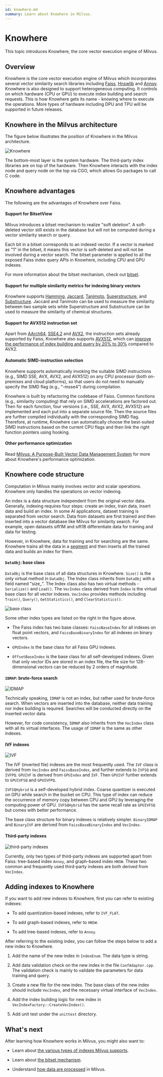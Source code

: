```yaml
---
id: knowhere.md
summary: Learn about Knowhere in Milvus.
---
```


# Knowhere

This topic introduces Knowhere, the core vector execution engine of Milvus.

## Overview

Knowhere is the core vector execution engine of Milvus which incorporates several vector similarity search libraries including [Faiss](https://github.com/facebookresearch/faiss), [Hnswlib](https://github.com/nmslib/hnswlib) and [Annoy](https://github.com/spotify/annoy). Knowhere is also designed to support heterogeneous computing. It controls on which hardware (CPU or GPU) to execute index building and search requests. This is how Knowhere gets its name - knowing where to execute the operations. More types of hardware including DPU and TPU will be supported in future releases.

## Knowhere in the Milvus architecture

The figure below illustrates the position of Knowhere in the Milvus architecture.

![Knowhere](../../../assets/knowhere_architecture.png "Knowhere in the Milvus architecture.")

The bottom-most layer is the system hardware. The third-party index libraries are on top of the hardware. Then Knowhere interacts with the index node and query node on the top via CGO, which allows Go packages to call C code.

## Knowhere advantages

The following are the advantages of Knowhere over Faiss.

#### Support for BitsetView

Milvus introduces a bitset mechanism to realize "soft deletion". A soft-deleted vector still exists in the database but will not be computed during a vector similarity search or query. 

Each bit in a bitset corresponds to an indexed vector. If a vector is marked as "1" in the bitset, it means this vector is soft-deleted and will not be involved during a vector search. The bitset parameter is applied to all the exposed Faiss index query APIs in Knowhere, including CPU and GPU indexes.

For more information about the bitset mechanism, check out [bitset](bitset.md).

#### Support for multiple similarity metrics for indexing binary vectors

Knowhere supports [Hamming](metric.md#Hamming-distance), [Jaccard](metric.md#Jaccard-distance), [Tanimoto](metric.md#Tanimoto-distance), [Superstructure](metric.md#Superstructure), and [Substructure](metric.md#Substructure). Jaccard and Tanimoto can be used to measure the similarity between two sample sets while Superstructure and Substructure can be used to measure the similarity of chemical structures.

#### Support for AVX512 instruction set

Apart from [AArch64](https://en.wikipedia.org/wiki/AArch64), [SSE4.2](https://en.wikipedia.org/wiki/SSE4#SSE4.2) and [AVX2](https://en.wikipedia.org/wiki/Advanced_Vector_Extensions), the instruction sets already supported by Faiss, Knowhere also supports [AVX512](https://en.wikipedia.org/wiki/AVX-512), which can [improve the performance of index building and query by 20% to 30%](https://milvus.io/blog/milvus-performance-AVX-512-vs-AVX2.md) compared to AVX2.

#### Automatic SIMD-instruction selection

Knowhere supports automatically invoking the suitable SIMD instructions (e.g., SIMD SSE, AVX, AVX2, and AVX512) on any CPU processor (both on-premises and cloud platforms), so that users do not need to manually specify the SIMD flag (e.g., “-msse4”) during compilation. 

Knowhere is built by refactoring the codebase of Faiss. Common functions (e.g., similarity computing) that rely on SIMD accelerations are factored out. Then for each function, four versions (i.e., SSE, AVX, AVX2, AVX512) are implemented and each put into a separate source file. Then the source files are further compiled individually with the corresponding SIMD flag. Therefore, at runtime, Knowhere can automatically choose the best-suited SIMD instructions based on the current CPU flags and then link the right function pointers using hooking.

#### Other performance optimization

Read [Milvus: A Purpose-Built Vector Data Management System](https://www.cs.purdue.edu/homes/csjgwang/pubs/SIGMOD21_Milvus.pdf) for more about Knowhere's performance optimization.

## Knowhere code structure

Computation in Milvus mainly involves vector and scalar operations. Knowhere only handles the operations on vector indexing. 

An index is a data structure independent from the original vector data. Generally, indexing requires four steps: create an index, train data, insert data and build an index. In some AI applications, dataset training is separated from vector search. Data from datasets are first trained and then inserted into a vector database like Milvus for similarity search. For example, open datasets sift1M and sift1B differentiate data for training and data for testing. 

However, in Knowhere, data for training and for searching are the same. Knowhere trains all the data in a [segment](https://milvus.io/blog/deep-dive-1-milvus-architecture-overview.md#Segments) and then inserts all the trained data and builds an index for them.

#### `DataObj`: base class

`DataObj` is the base class of all data structures in Knowhere. `Size()` is the only virtual method in `DataObj`. The Index class inherits from `DataObj` with a field named "size_". The Index class also has two virtual methods - `Serialize()` and `Load()`. The `VecIndex` class derived from `Index` is the virtual base class for all vector indexes. `VecIndex` provides methods including `Train()`, `Query()`, `GetStatistics()`, and `ClearStatistics()`.

![base class](../../../assets/Knowhere_base_classes.png "Knowhere base classes.")

Some other index types are listed on the right in the figure above.

- The Faiss index has two base classes: `FaissBaseIndex` for all indexes on float point vectors, and `FaissBaseBinaryIndex` for all indexes on binary vectors.

- `GPUIndex` is the base class for all Faiss GPU indexes.

- `OffsetBaseIndex` is the base class for all self-developed indexes. Given that only vector IDs are stored in an index file, the file size for 128-dimensional vectors can be reduced by 2 orders of magnitude. 

#### `IDMAP`: brute-force search

![IDMAP](../../../assets/IDMAP.png "IDMAP code structure.")

Technically speaking, `IDMAP` is not an index, but rather used for brute-force search. When vectors are inserted into the database, neither data training nor index building is required. Searches will be conducted directly on the inserted vector data.

However, for code consistency, `IDMAP` also inherits from the `VecIndex` class with all its virtual interfaces. The usage of `IDMAP` is the same as other indexes.

#### IVF indexes

![IVF](../../../assets/IVF.png "Code structure of IVF indexes.")

The IVF (inverted file) indexes are the most frequently used. The `IVF` class is derived from `VecIndex` and `FaissBaseIndex`, and further extends to `IVFSQ` and `IVFPQ`. `GPUIVF` is derived from `GPUIndex` and `IVF`. Then `GPUIVF` further extends to `GPUIVFSQ` and `GPUIVFPQ`.

`IVFSQHybrid` is a self-developed hybrid index. Coarse quantizer is executed on GPU while search in the bucket on CPU. This type of index can reduce the occurrence of memory copy between CPU and GPU by leveraging the computing power of GPU. `IVFSQHybrid` has the same recall rate as `GPUIVFSQ` but comes with better performance.

The base class structure for binary indexes is relatively simpler. `BinaryIDMAP` and `BinaryIVF` are derived from `FaissBaseBinaryIndex` and `VecIndex`.

#### Third-party indexes

![third-party indexes](../../../assets/third_party_index.png "Code structure of other third-party indexes.")

Currently, only two types of third-party indexes are supported apart from Faiss: tree-based index `Annoy`, and graph-based index `HNSW`. These two common and frequently used third-party indexes are both derived from `VecIndex`.

## Adding indexes to Knowhere

If you want to add new indexes to Knowhere, first you can refer to existing indexes:

- To add quantization-based indexes, refer to `IVF_FLAT`.

- To add graph-based indexes, refer to `HNSW`.

- To add tree-based indexes, refer to `Annoy`.

After referring to the existing index, you can follow the steps below to add a new index to Knowhere.

1. Add the name of the new index in `IndexEnum`. The data type is string.

2. Add data validation check on the new index in the file `ConfAdapter.cpp`. The validation check is mainly to validate the parameters for data training and query.

3. Create a new file for the new index. The base class of the new index should include `VecIndex`, and the necessary virtual interface of `VecIndex`.

4. Add the index building logic for new index in `VecIndexFactory::CreateVecIndex()`.

5. Add unit test under the `unittest` directory.

## What's next

After learning how Knowhere works in Milvus, you might also want to:

- Learn about [the various types of indexes Milvus supports](index.md).
- Learn about [the bitset mechanism](bitset.md).

- Understand [how data are processed](data_processing.md) in Milvus.